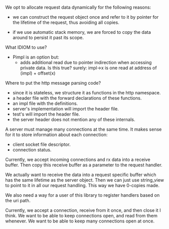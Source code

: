 We opt to allocate request data dynamically for the following reasons:

- we can construct the request object once and refer to it by pointer for the lifetime
of the request, thus avoiding all copies.

- if we use automatic stack memory, we are forced to copy the data around to persist it
past its scope.


What IDIOM to use?

- Pimpl is an option but:
    - adds additional read due to pointer indirection when accessing private data. Is this true?
    surely: impl->x is one read at address of (impl) + offset(x)



Where to put the http message parsing code?

- since it is stateless, we structure it as functions in the http namespace.
- a header file with the forward declarations of these functions.
- an impl file with the definitions.
- server's implementation will import the header file.
- test's will import the header file. 
- the server header does not mention any of these internals.


A server must manage many connections at the same time.
It makes sense for it to store information about each connection:

- client socket file descriptor.
- connection status. 


Currently, we accept incoming connections and rx data into a receive buffer.
Then copy this receive buffer as a parameter to the request handler.

We actually want to receive the data into a request specific buffer which has the same lifetime
as the server object. Then we can just use string_view to point to it in all our request handling.
This way we have 0-copies made.


We also need a way for a user of this library to register handlers based on the uri path.


Currently, we accept a connection, receive from it once, and then close it I think.
We want to be able to keep connections open, and read from them whenever.
We want to be able to keep many connections open at once.